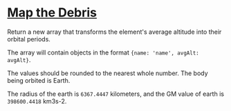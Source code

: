 # [Map the Debris](https://www.freecodecamp.org/challenges/map-the-debris)
Return a new array that transforms the element's average altitude into their orbital periods.

The array will contain objects in the format `{name: 'name', avgAlt: avgAlt}`.


The values should be rounded to the nearest whole number. The body being orbited is Earth.

The radius of the earth is `6367.4447` kilometers, and the GM value of earth is `398600.4418` km3s-2.

